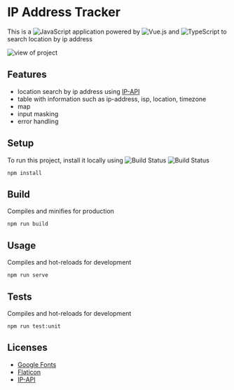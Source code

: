 # IP Address Tracker

This is a ![JavaScript](https://img.shields.io/badge/javascript-%23323330.svg?style=for-the-badge&logo=javascript&logoColor=%23F7DF1E) application powered by ![Vue.js](https://img.shields.io/badge/vuejs-%2335495e.svg?style=for-the-badge&logo=vuedotjs&logoColor=%234FC08D) and ![TypeScript](https://img.shields.io/badge/typescript-%23007ACC.svg?style=for-the-badge&logo=typescript&logoColor=white) to search location by ip address

![view of project](https://i.ibb.co/zrPqJ8n/Zrzut-ekranu-z-2022-03-05-11-30-11.png)

## Features

- location search by ip address using [IP-API](https://ip-api.com/ "IP-API")
- table with information such as ip-address, isp, location, timezone
- map
- input masking
- error handling

## Setup

To run this project, install it locally using ![Build Status](https://img.shields.io/badge/node-14.16-%23659B60) ![Build Status](https://img.shields.io/badge/npm-6.14-%23CC3534)
```
npm install
```
## Build
Compiles and minifies for production
```
npm run build
```
## Usage
Compiles and hot-reloads for development
```
npm run serve
```
## Tests
Compiles and hot-reloads for development
```
npm run test:unit
```
##  Licenses
- [Google Fonts](https://developers.google.com/fonts/ "Google Fonts")
- [Flaticon](https://www.flaticon.com/ "Flaticon")
- [IP-API](https://ip-api.com/ "IP-API")
